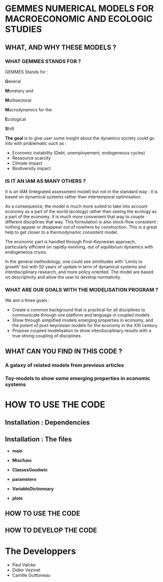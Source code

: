 # GEMMES NUMERICAL MODELS FOR MACROECONOMIC AND ECOLOGIC STUDIES 

## WHAT, AND WHY THESE MODELS ? 

### WHAT GEMMES STANDS FOR ? 

GEMMES Stands for :

**G**eneral 

**M**onetary and 

**M**ultisectoral 

**M**acrodynamics for the 

**E**cological 

**S**hift

**The goal** is to give user some insight about the dynamics society could go into with problematic such as : 
* Economic instability (Debt, unemployement, endogeneous cycles)
* Ressource scarcity 
* Climate impact 
* Biodiversity impact 

### IS IT AN IAM AS MANY OTHERS ? 

It is an IAM (Integrated assessment model) but not in the standard way : it is based on dynamical systems rather than intertemporal optimisation. 

As a consequence, the model is much more suited to take into account economy as a part of the world (ecology) rather than seeing the ecology as a part of the economy. 
It is much more convenient that way to couple different disciplines that way. This formulation is also stock-flow consistent : nothing appear or disappear out of nowhere by construction. This is a great help to get closer to a thermodynamic consistent model. 

The economic part is handled through Post-Keynesian approach, particularly efficient on rapidly-evolving, out of equilibrium dynamics with endogeneous crysis. 

In the general methodology, one could see similitudes with 'Limits to growth' but with 50 years of update in term of dynamical systems and interdisciplinary research, and more policy oriented.
The model are based on descriptivity and allow the user to develop normativity.

### WHAT ARE OUR GOALS WITH THE MODELISATION PROGRAM ? 

We aim a three goals : 
* Create a common background that is practical for all disciplines to communicate through one platform and language in coupled models
* Show through simplified models emerging properties in economy, and the potent of post-keynesian models for the economy in the XXI century
* Propose coupled modelisation to show interdisciplinary results with a true strong coupling of disciplines

## WHAT CAN YOU FIND IN THIS CODE ? 

### A galaxy of related models from previous articles 

### Toy-models to show some emerging properties in economic systems

# HOW TO USE THE CODE 

## Installation : Dependencies 



## Installation : The files 

* **main**
* **Miscfunc** 
* **ClassesGoodwin** 
* **parameters**

* **VariableDictionnary** 
* **plots**

## HOW TO USE THE CODE 

## HOW TO DEVELOP THE CODE 


# The Developpers 

* Paul Valcke
* Didier Vezinet 
* Camille Guittoneau
